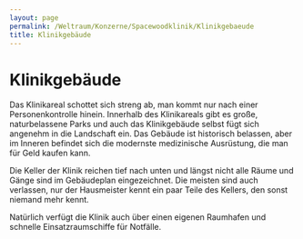 ```yaml
---
layout: page
permalink: /Weltraum/Konzerne/Spacewoodklinik/Klinikgebaeude
title: Klinikgebäude
---
```


# Klinikgebäude

Das Klinikareal schottet sich streng ab, man kommt nur nach einer Personenkontrolle hinein. Innerhalb des Klinikareals gibt es große, naturbelassene Parks und auch das Klinikgebäude selbst fügt sich angenehm in die Landschaft ein. Das Gebäude ist historisch belassen, aber im Inneren befindet sich die modernste medizinische Ausrüstung, die man für Geld kaufen kann.

Die Keller der Klinik reichen tief nach unten und längst nicht alle Räume und Gänge sind im Gebäudeplan eingezeichnet. Die meisten sind auch verlassen, nur der Hausmeister kennt ein paar Teile des Kellers, den sonst niemand mehr kennt.

Natürlich verfügt die Klinik auch über einen eigenen Raumhafen und schnelle Einsatzraumschiffe für Notfälle.

